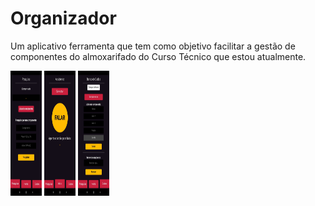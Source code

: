 # Organizador
  Um aplicativo ferramenta que tem como objetivo facilitar a gestão de componentes do almoxarifado do Curso Técnico que estou atualmente.
  
<img src="/assets/screenshots/search.jpeg" width="50" height="200">
<img src="/assets/screenshots/home.jpeg" width="50" height="200">
<img src="/assets/screenshots/db.jpeg" width="50" height="200">
